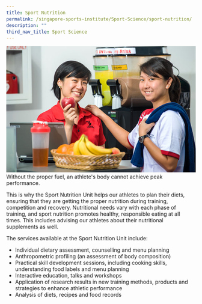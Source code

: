 ```yaml
---
title: Sport Nutrition
permalink: /singapore-sports-institute/Sport-Science/sport-nutrition/
description: ""
third_nav_title: Sport Science
---
```

![sportnutrition](/images/What%20We%20Do/Singapore%20Sports%20Institute/Sport%20Nutrition/sportnutrition.jpg)
Without the proper fuel, an athlete's body cannot achieve peak performance.

This is why the Sport Nutrition Unit helps our athletes to plan their diets, ensuring that they are getting the proper nutrition during training, competition and recovery. Nutritional needs vary with each phase of training, and sport nutrition promotes healthy, responsible eating at all times. This includes advising our athletes about their nutritional supplements as well.

The services available at the Sport Nutrition Unit include:

* Individual dietary assessment, counselling and menu planning
* Anthropometric profiling (an assessment of body composition)
* Practical skill development sessions, including cooking skills, understanding food labels and menu planning
* Interactive education, talks and workshops
* Application of research results in new training methods, products and strategies to enhance athletic performance
* Analysis of diets, recipes and food records